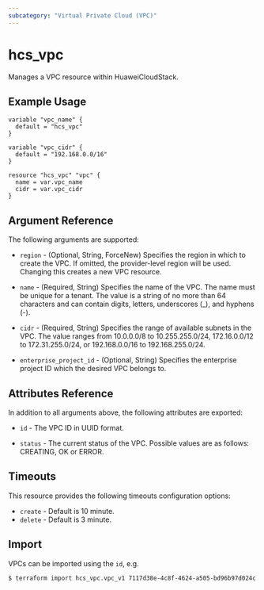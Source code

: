 ```yaml
---
subcategory: "Virtual Private Cloud (VPC)"
---
```


# hcs_vpc

Manages a VPC resource within HuaweiCloudStack.

## Example Usage

```hcl
variable "vpc_name" {
  default = "hcs_vpc"
}

variable "vpc_cidr" {
  default = "192.168.0.0/16"
}

resource "hcs_vpc" "vpc" {
  name = var.vpc_name
  cidr = var.vpc_cidr
}

```

## Argument Reference

The following arguments are supported:

* `region` - (Optional, String, ForceNew) Specifies the region in which to create the VPC. If omitted, the
  provider-level region will be used. Changing this creates a new VPC resource.

* `name` - (Required, String) Specifies the name of the VPC. The name must be unique for a tenant. The value is a string
  of no more than 64 characters and can contain digits, letters, underscores (_), and hyphens (-).

* `cidr` - (Required, String) Specifies the range of available subnets in the VPC. The value ranges from 10.0.0.0/8 to
  10.255.255.0/24, 172.16.0.0/12 to 172.31.255.0/24, or 192.168.0.0/16 to 192.168.255.0/24.

* `enterprise_project_id` - (Optional, String) Specifies the enterprise project ID which the desired VPC belongs to.

## Attributes Reference

In addition to all arguments above, the following attributes are exported:

* `id` - The VPC ID in UUID format.

* `status` - The current status of the VPC. Possible values are as follows: CREATING, OK or ERROR.

## Timeouts

This resource provides the following timeouts configuration options:

* `create` - Default is 10 minute.
* `delete` - Default is 3 minute.

## Import

VPCs can be imported using the `id`, e.g.

```
$ terraform import hcs_vpc.vpc_v1 7117d38e-4c8f-4624-a505-bd96b97d024c
```
